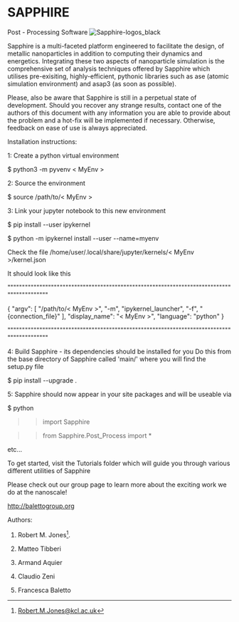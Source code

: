 # SAPPHIRE
Post - Processing Software
![Sapphire-logos_black](https://user-images.githubusercontent.com/52043020/154812758-c0184aa5-c2d0-4b5c-b23f-5955221d1d79.png)

Sapphire is a multi-faceted platform engineered to facilitate the design, of metallic nanoparticles in addition to computing their dynamics and energetics. Integrating these two aspects of nanoparticle simulation is the comprehensive set of analysis techniques offered by Sapphire which utilises pre-exisiting, highly-efficient, pythonic libraries such as ase (atomic simulation environment) and asap3 (as soon as possible).

Please, also be aware that Sapphire is still in a perpetual state of development. Should you recover any strange results, contact one of the authors of this document with any information you are able to provide about the problem and a hot-fix will be implemented if necessary. Otherwise, feedback on ease of use is always appreciated.

Installation instructions:

1: Create a python virtual environment

$ python3 -m pyvenv < MyEnv >

2: Source the environment

$ source /path/to/< MyEnv >

3: Link your jupyter notebook to this new environment

$ pip install --user ipykernel

$ python -m ipykernel install --user --name=myenv

Check the file /home/user/.local/share/jupyter/kernels/< MyEnv >/kernel.json

It should look like this

"""""""""""""""""""""""""""""""""""""""""""""""""""""""""""""""""""""""""""""""""""""""""""

{
 "argv": [
  "/path/to/< MyEnv >",
  "-m",
  "ipykernel_launcher",
  "-f",
  "{connection_file}"
 ],
 "display_name": "< MyEnv >",
 "language": "python"
}

"""""""""""""""""""""""""""""""""""""""""""""""""""""""""""""""""""""""""""""""""""""""""""


4: Build Sapphire - its dependencies should be installed for you
Do this from the base directory of Sapphire called 'main/' where you will find the setup.py file

$ pip install --upgrade .

5: Sapphire should now appear in your site packages and will be useable via

$ python

>>import Sapphire

>>from Sapphire.Post_Process import * 

etc...


To get started, visit the Tutorials folder which will guide you through various different utilities of Sapphire 

Please check out our group page to learn more about the exciting work we do at the nanoscale! 

http://balettogroup.org

Authors:

1. Robert M. Jones[^1].

2. Matteo Tibberi

3. Armand Aquier

4. Claudio Zeni

5. Francesca Baletto

[^1]: Robert.M.Jones@kcl.ac.uk
